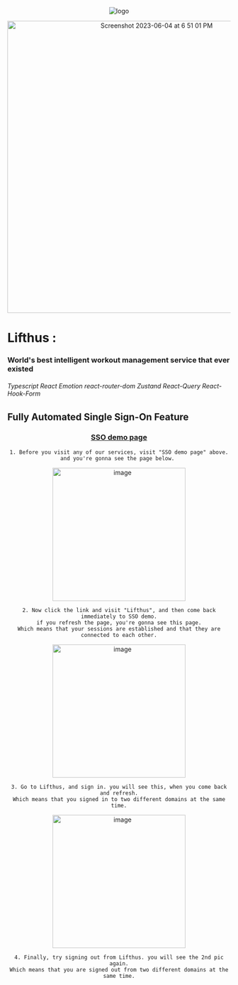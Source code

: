<div align="center">

 ![logo](https://user-images.githubusercontent.com/108582413/207528577-b3793e9c-e9bd-49d7-876c-472f9bc22c11.svg)
 
 <img width="658" alt="Screenshot 2023-06-04 at 6 51 01 PM" src="https://github.com/Project-Hus/lifthus-front/assets/108582413/02ccb9c5-2f3e-4471-b0b3-860fec322c23">

 
</div>

# Lifthus : #
### World's best intelligent workout management service that ever existed ###

###### Typescript React Emotion react-router-dom Zustand React-Query React-Hook-Form

## Fully Automated Single Sign-On Feature
<div align="center">
  
### [SSO demo page](https://auth.cloudhus.com/auth/demo/sso)

    1. Before you visit any of our services, visit "SSO demo page" above.
    and you're gonna see the page below. 

<img width="300" alt="image" src="https://github.com/Project-Hus/cloudhus/assets/108582413/955bc599-0dd9-4d10-9a05-2e035e534b6d">

    2. Now click the link and visit "Lifthus", and then come back immediately to SSO demo.
    if you refresh the page, you're gonna see this page.
    Which means that your sessions are established and that they are connected to each other.

<img width="300" alt="image" src="https://github.com/Project-Hus/cloudhus/assets/108582413/743a7e23-38df-4180-920f-7b518cb415fe">

    3. Go to Lifthus, and sign in. you will see this, when you come back and refresh.
    Which means that you signed in to two different domains at the same time.

<img width="300" alt="image" src="https://github.com/Project-Hus/cloudhus/assets/108582413/c800d7cf-9037-465b-88aa-7fefddff1026">

    4. Finally, try signing out from Lifthus. you will see the 2nd pic again.
    Which means that you are signed out from two different domains at the same time.

</div>
